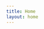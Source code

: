 ```yaml
---
title: Home
layout: home
---
```


<script src="https://gist.github.com/kimk-ki/2bbc0463f621381e278a1b510586dc7a.js"></script>
